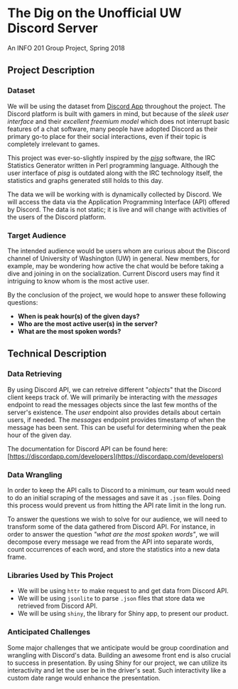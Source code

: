# The Dig on the Unofficial UW Discord Server
An INFO 201 Group Project, Spring 2018

## Project Description
### Dataset
We will be using the dataset from [Discord App](https://discordapp.com/)
throughout the project. The Discord platform is built with gamers in mind, but
because of the _sleek user interface_ and their _excellent freemium model_
which does not interrupt basic features of a chat software, many people
have adopted Discord as their primary go-to place for their social interactions,
even if their topic is completely irrelevant to games.

This project was ever-so-slightly inspired by the [_pisg_](http://pisg.sourceforge.net/)
software, the IRC Statistics Generator written in Perl programming language.
Although the user interface of _pisg_ is outdated along with the IRC technology
itself, the statistics and graphs generated still holds to this day.

The data we will be working with is dynamically collected by Discord. We will
access the data via the Application Programming Interface (API) offered by
Discord. The data is not static; it is live and will change with activities of
the users of the Discord platform.

### Target Audience
The intended audience would be users whom are curious about the Discord
channel of University of Washington (UW) in general. New members, for example,
may be wondering how active the chat would be before taking a dive and joining
in on the socialization. Current Discord users may find it intriguing to know
whom is the most active user.

By the conclusion of the project, we would hope to answer these following
questions:
- **When is peak hour(s) of the given days?**
- **Who are the most active user(s) in the server?**
- **What are the most spoken words?**

## Technical Description
### Data Retrieving
By using Discord API, we can retreive different "_objects_" that the Discord
client keeps track of. We will primarily be interacting with the _messages_
endpoint to read the messages objects since the last few months of the
server's existence. The _user_ endpoint also provides details about certain
users, if needed. The _messages_ endpoint provides timestamp of when the
message has been sent. This can be useful for determining when the peak
hour of the given day.

The documentation for Discord API can be found here: [https://discordapp.com/developers](https://discordapp.com/developers)

### Data Wrangling
In order to keep the API calls to Discord to a minimum, our team would need
to do an initial scraping of the messages and save it as `.json` files. Doing
this process would prevent us from hitting the API rate limit in the long run.

To answer the questions we wish to solve for our audience, we will need to
transform some of the data gathered from Discord API. For instance, in order to
answer the question _"what are the most spoken words"_, we will decompose every
message we read from the API into separate words, count occurrences of each
word, and store the statistics into a new data frame.

### Libraries Used by This Project
- We will be using `httr` to make request to and get data from Discord API.
- We will be using `jsonlite` to parse `.json` files that store data we
  retrieved from Discord API.
- We will be using `shiny`, the library for Shiny app, to present our product.

### Anticipated Challenges
Some major challenges that we anticipate would be group coordination and
wrangling with Discord's data. Building an awesome front end is also crucial to
success in presentation. By using Shiny for our project, we can utilize its
interactivity and let the user be in the driver's seat. Such interactivity like
a custom date range would enhance the presentation.
